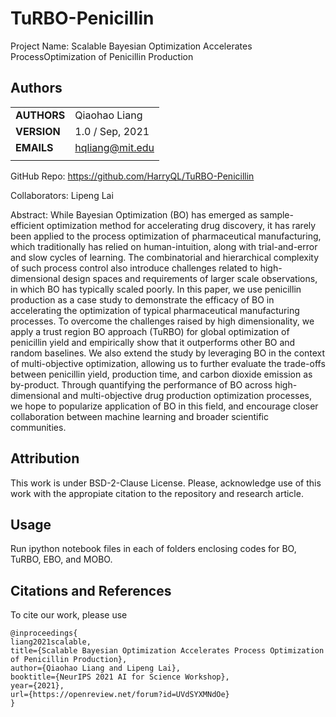 # TuRBO-Penicillin

Project Name: Scalable Bayesian Optimization Accelerates ProcessOptimization of Penicillin Production

## Authors
||                    |
| ------------- | ------------------------------ |
| **AUTHORS**      | Qiaohao Liang     | 
| **VERSION**      | 1.0 / Sep, 2021     | 
| **EMAILS**      | hqliang@mit.edu | 
||                    |

GitHub Repo: https://github.com/HarryQL/TuRBO-Penicillin

Collaborators: Lipeng Lai

Abstract:
While Bayesian Optimization (BO) has emerged as sample-efficient optimization method for accelerating drug discovery, it has rarely been applied to the process optimization of pharmaceutical manufacturing, which traditionally has relied on human-intuition, along with trial-and-error and slow cycles of learning. The combinatorial and hierarchical complexity of such process control also introduce challenges related to high-dimensional design spaces and requirements of larger scale observations, in which BO has typically scaled poorly. In this paper, we use penicillin production as a case study to demonstrate the efficacy of BO in accelerating the optimization of typical pharmaceutical manufacturing processes. To overcome the challenges raised by high dimensionality, we apply a trust region BO approach (TuRBO) for global optimization of penicillin yield and empirically show that it outperforms other BO and random baselines. We also extend the study by leveraging BO in the context of multi-objective optimization, allowing us to further evaluate the trade-offs between penicillin yield, production time, and carbon dioxide emission as by-product. Through quantifying the performance of BO across high-dimensional and multi-objective drug production optimization processes, we hope to popularize application of BO in this field, and encourage closer collaboration between machine learning and broader scientific communities.


## Attribution
This work is under BSD-2-Clause License. Please, acknowledge use of this work with the appropiate citation to the repository and research article.

    
## Usage
Run ipython notebook files in each of folders enclosing codes for BO, TuRBO, EBO, and MOBO.

## Citations and References

To cite our work, please use 

    @inproceedings{
    liang2021scalable,
    title={Scalable Bayesian Optimization Accelerates Process Optimization of Penicillin Production},
    author={Qiaohao Liang and Lipeng Lai},
    booktitle={NeurIPS 2021 AI for Science Workshop},
    year={2021},
    url={https://openreview.net/forum?id=UVdSYXMNdOe}
    }
        
